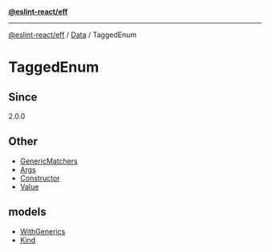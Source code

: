 [**@eslint-react/eff**](../../../../README.md)

***

[@eslint-react/eff](../../../../README.md) / [Data](../../README.md) / TaggedEnum

# TaggedEnum

## Since

2.0.0

## Other

- [GenericMatchers](interfaces/GenericMatchers.md)
- [Args](type-aliases/Args.md)
- [Constructor](type-aliases/Constructor.md)
- [Value](type-aliases/Value.md)

## models

- [WithGenerics](interfaces/WithGenerics.md)
- [Kind](type-aliases/Kind.md)
